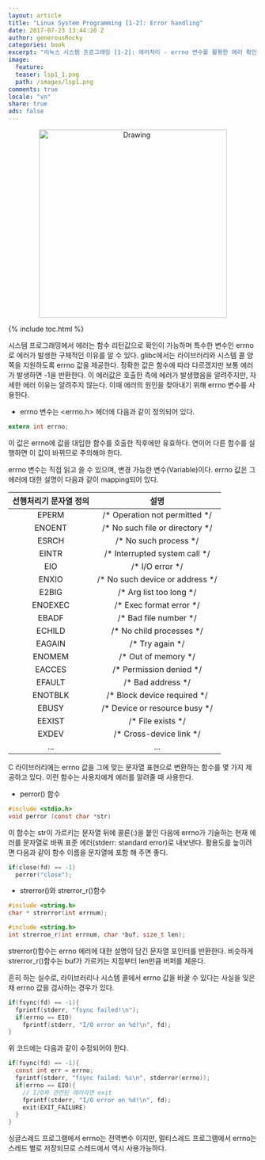 ```yaml
---
layout: article
title: "Linux System Programming [1-2]: Error handling"
date: 2017-07-23 13:44:20 Z
author: generousRocky
categories: book
excerpt: "리눅스 시스템 프로그래밍 [1-2]: 에러처리 - errno 변수를 활용한 에러 확인 및 처리"
image:
  feature:
  teaser: lsp1_1.png
  path: /images/lsp1.png
comments: true
locale: "vn"
share: true
ads: false
---
```



<p style="text-align: center;">
	<img src="{{ site.url }}/images/lsp.gif" alt="Drawing" style="width: 380px;"/>
</p>

{% include toc.html %}

시스템 프로그래밍에서 에러는 함수 리턴값으로 확인이 가능하며 특수한 변수인 errno로 에러가 발생한 구체적인 이유를 알 수 있다. glibc에서는 라이브러리와 시스템 콜 양쪽을 지원하도록 errno 값을 제공한다. 정확한 값은 함수에 따라 다르겠지만 보통 에러가 발생하면 -1을 반환한다. 이 에러값은 호출한 측에 에러가 발생했음을 알려주지만, 자세한 에러 이유는 알려주지 않는다. 이때 에러의 원인을 찾아내기 위해 errno 변수를 사용한다.

* errno 변수는 <errno.h> 헤더에 다음과 같이 정의되어 있다.

~~~ c
extern int errno;
~~~
이 값은 errno에 값을 대입한 함수를 호출한 직후에만 유효하다. 연이어 다른 함수를 실행하면 이 값이 바뀌므로 주의해야 한다.

errno 변수는 직접 읽고 쓸 수 있으며, 변경 가능한 변수(Variable)이다. errno 값은 그 에러에 대한 설명이 다음과 같이  mapping되어 있다.

| 선행처리기 문자열 정의 | 설명 |
| :---: | :---: |
| EPERM | /* Operation not permitted */ |
| ENOENT | /* No such file or directory */ |
| ESRCH | /* No such process */ |
| EINTR | /* Interrupted system call */ |
| EIO | /* I/O error */ |
| ENXIO | /* No such device or address */ |
| E2BIG | /* Arg list too long */ |
| ENOEXEC | /* Exec format error */ |
| EBADF | /* Bad file number */ |
| ECHILD | /* No child processes */ |
| EAGAIN | /* Try again */ |
| ENOMEM | /* Out of memory */ |
| EACCES | /* Permission denied */ |
| EFAULT | /* Bad address */ |
| ENOTBLK | /* Block device required */ |
| EBUSY | /* Device or resource busy */ |
| EEXIST | /* File exists */ |
| EXDEV | /* Cross-device link */ |
| ... | ... |

C 라이브러리에는 errno 값을 그에 맞는 문자열 표현으로 변환하는 함수를 몇 가지 제공하고 있다. 이런 함수는 사용자에게 에러를 알려줄 때 사용한다.

* perror() 함수

~~~ c
#include <stdio.h>
void perror (const char *str)
~~~
이 함수는 str이 가르키는 문자열 뒤에 콜론(:)을 붙인 다음에 errno가 기술하는 현재 에러를 문자열로 바꿔 표준 에러(stderr: standard error)로 내보낸다. 활용도를 높이려면 다음과 같이 함수 이름을 문자열에 포함 해 주면 좋다.
~~~ c
if(close(fd) == -1)
  perror("close");
~~~

* strerror()와 strerror_r()함수

~~~ c
#include <string.h>
char * strerror(int errnum);
~~~
~~~ c
#include <string.h>
int strerroe_r(int errnum, char *buf, size_t len);
~~~
strerror()함수는 errno 에러에 대한 설명이 담긴 문자열 포인터를 반환한다. 비슷하게 strerror_r()함수는 buf가 가르키는 지점부터 len만큼 버퍼를 체운다.

흔히 하는 실수로, 라이브러리나 시스템 콜에서 errno 값을 바꿀 수 있다는 사실을 잊은 채 errno 값을 검사하는 경우가 있다.
~~~ c
if(fsync(fd) == -1){
  fprintf(stderr, "fsync failed!\n");
  if(errno == EIO)
    fprintf(stderr, "I/O error on %d!\n", fd);
}
~~~
위 코드에는 다음과 같이 수정되어야 한다.
~~~ c
if(fsync(fd) == -1){
  const int err = errno;
  fprintf(stderr, "fsync failed: %s\n", stderror(errno));
  if(errno == EIO){
    // I/O와 관련된 에러라면 exit
    fprintf(stderr, "I/O error on %d!\n", fd);
    exit(EXIT_FAILURE)
  }
}
~~~
싱글스레드 프로그램에서 errno는 전역변수 이지만, 멀티스레드 프로그램에서 errno는 스레드 별로 저장되므로 스레드에서 역시 사용가능하다.
